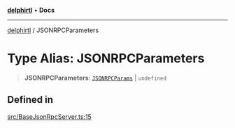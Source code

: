 [**delphirtl**](../README.md) • **Docs**

***

[delphirtl](../globals.md) / JSONRPCParameters

# Type Alias: JSONRPCParameters

> **JSONRPCParameters**: [`JSONRPCParams`](JSONRPCParams.md) \| `undefined`

## Defined in

[src/BaseJsonRpcServer.ts:15](https://github.com/chuacw/delphirtl/blob/b363681ceafc5201b1500ec74e5ca8bda65687c6/src/BaseJsonRpcServer.ts#L15)
